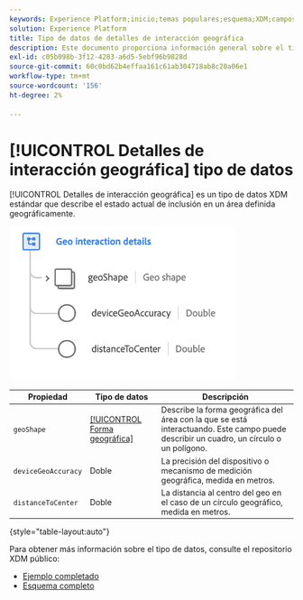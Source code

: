 ```yaml
---
keywords: Experience Platform;inicio;temas populares;esquema;XDM;campos;esquemas;esquemas;señalización;detalles de interacción;tipo de datos;tipo de datos;tipo de datos;
solution: Experience Platform
title: Tipo de datos de detalles de interacción geográfica
description: Este documento proporciona información general sobre el tipo de datos XDM de detalles de interacción geográfica.
exl-id: c05b098b-3f12-4283-a6d5-5ebf96b9828d
source-git-commit: 60c0bd62b4effaa161c61ab304718ab8c20a06e1
workflow-type: tm+mt
source-wordcount: '156'
ht-degree: 2%

---
```


# [!UICONTROL Detalles de interacción geográfica] tipo de datos

[!UICONTROL Detalles de interacción geográfica] es un tipo de datos XDM estándar que describe el estado actual de inclusión en un área definida geográficamente.

<img src="../images/data-types/geo-interaction-details.png" width="400" /><br />

| Propiedad | Tipo de datos | Descripción |
| --- | --- | --- |
| `geoShape` | [[!UICONTROL Forma geográfica]](./geo-shape.md) | Describe la forma geográfica del área con la que se está interactuando. Este campo puede describir un cuadro, un círculo o un polígono. |
| `deviceGeoAccuracy` | Doble | La precisión del dispositivo o mecanismo de medición geográfica, medida en metros. |
| `distanceToCenter` | Doble | La distancia al centro del geo en el caso de un círculo geográfico, medida en metros. |

{style="table-layout:auto"}

Para obtener más información sobre el tipo de datos, consulte el repositorio XDM público:

* [Ejemplo completado](https://github.com/adobe/xdm/blob/master/components/datatypes/geo-interaction-details.example.1.json)
* [Esquema completo](https://github.com/adobe/xdm/blob/master/components/datatypes/geo-interaction-details.schema.json)
